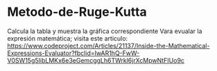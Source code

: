 # Metodo-de-Ruge-Kutta
Calcula la tabla y muestra la gráfica correspondiente
Vara evualar la expresión matemática; visita este articulo: https://www.codeproject.com/Articles/21137/Inside-the-Mathematical-Expressions-Evaluator?fbclid=IwAR1hQ-FwW-V0SW15g5IibLMKx6e3eGemcggLh6TWrkl6jrXcMpwNtFIUo9c
